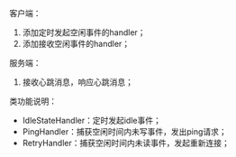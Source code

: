 客户端：
1. 添加定时发起空闲事件的handler；
2. 添加接收空闲事件的handler；

服务端：
1. 接收心跳消息，响应心跳消息；


类功能说明：
- IdleStateHandler：定时发起idle事件；
- PingHandler：捕获空闲时间内未写事件，发出ping请求；
- RetryHandler：捕获空闲时间内未读事件，发起重新连接；
